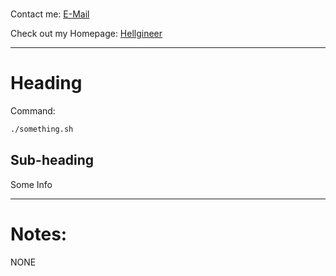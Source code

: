 
<br>

Contact me: [E-Mail](mailto:info.hellgineer@gmail.com?subject=User%20Question&body=I%20like%20your%20code%20man,%20keep%20it%20up.)


Check out my Homepage: [Hellgineer](https://hellgineer.com)

---

# Heading
Command:
```bash
./something.sh
```

## Sub-heading

Some Info

---

# Notes:

NONE

